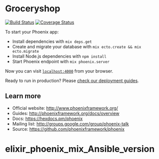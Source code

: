# Groceryshop
[![Build Status](https://travis-ci.org/shibikr/grocery_shop.svg?branch=master)](https://travis-ci.org/shibikr/grocery_shop) [![Coverage Status](https://coveralls.io/repos/github/shibikr/grocery_shop/badge.svg?branch=master)](https://coveralls.io/github/shibikr/grocery_shop?branch=master) 

To start your Phoenix app:

  * Install dependencies with `mix deps.get`
  * Create and migrate your database with `mix ecto.create && mix ecto.migrate`
  * Install Node.js dependencies with `npm install`
  * Start Phoenix endpoint with `mix phoenix.server`

Now you can visit [`localhost:4000`](http://localhost:4000) from your browser.

Ready to run in production? Please [check our deployment guides](http://www.phoenixframework.org/docs/deployment).

## Learn more

  * Official website: http://www.phoenixframework.org/
  * Guides: http://phoenixframework.org/docs/overview
  * Docs: https://hexdocs.pm/phoenix
  * Mailing list: http://groups.google.com/group/phoenix-talk
  * Source: https://github.com/phoenixframework/phoenix
# elixir_phoenix_mix_Ansible_version
